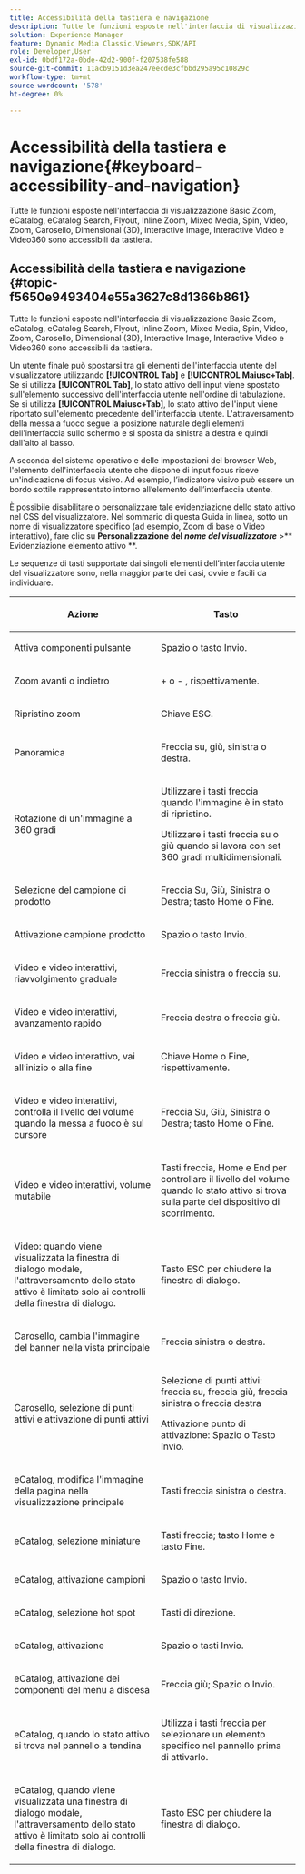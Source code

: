 ```yaml
---
title: Accessibilità della tastiera e navigazione
description: Tutte le funzioni esposte nell'interfaccia di visualizzazione Basic Zoom, eCatalog, eCatalog Search, Flyout, Inline Zoom, Mixed Media, Spin, Video, Zoom, Dimensional (3D), Carosello, Immagine interattiva, Video interattivo e Video360 sono accessibili da tastiera.
solution: Experience Manager
feature: Dynamic Media Classic,Viewers,SDK/API
role: Developer,User
exl-id: 0bdf172a-0bde-42d2-900f-f207538fe588
source-git-commit: 11acb9151d3ea247eecde3cfbbd295a95c10829c
workflow-type: tm+mt
source-wordcount: '578'
ht-degree: 0%

---
```


# Accessibilità della tastiera e navigazione{#keyboard-accessibility-and-navigation}

Tutte le funzioni esposte nell&#39;interfaccia di visualizzazione Basic Zoom, eCatalog, eCatalog Search, Flyout, Inline Zoom, Mixed Media, Spin, Video, Zoom, Carosello, Dimensional (3D), Interactive Image, Interactive Video e Video360 sono accessibili da tastiera.

<!-- Updated June 1, 2020 from https://wiki.corp.adobe.com/pages/viewpage.action?spaceKey=scene7qa&title=s7Viewers%2C+S7SDK%2C+S7OnDemand+Release+Notes - Contact is Sasha -->

## Accessibilità della tastiera e navigazione {#topic-f5650e9493404e55a3627c8d1366b861}

Tutte le funzioni esposte nell&#39;interfaccia di visualizzazione Basic Zoom, eCatalog, eCatalog Search, Flyout, Inline Zoom, Mixed Media, Spin, Video, Zoom, Carosello, Dimensional (3D), Interactive Image, Interactive Video e Video360 sono accessibili da tastiera.

Un utente finale può spostarsi tra gli elementi dell&#39;interfaccia utente del visualizzatore utilizzando **[!UICONTROL Tab]** e **[!UICONTROL Maiusc+Tab]**. Se si utilizza **[!UICONTROL Tab]**, lo stato attivo dell&#39;input viene spostato sull&#39;elemento successivo dell&#39;interfaccia utente nell&#39;ordine di tabulazione. Se si utilizza **[!UICONTROL Maiusc+Tab]**, lo stato attivo dell&#39;input viene riportato sull&#39;elemento precedente dell&#39;interfaccia utente. L&#39;attraversamento della messa a fuoco segue la posizione naturale degli elementi dell&#39;interfaccia sullo schermo e si sposta da sinistra a destra e quindi dall&#39;alto al basso.

A seconda del sistema operativo e delle impostazioni del browser Web, l&#39;elemento dell&#39;interfaccia utente che dispone di input focus riceve un&#39;indicazione di focus visivo. Ad esempio, l’indicatore visivo può essere un bordo sottile rappresentato intorno all’elemento dell’interfaccia utente.

È possibile disabilitare o personalizzare tale evidenziazione dello stato attivo nel CSS del visualizzatore. Nel sommario di questa Guida in linea, sotto un nome di visualizzatore specifico (ad esempio, Zoom di base o Video interattivo), fare clic su **Personalizzazione del *nome del visualizzatore*** >** Evidenziazione elemento attivo **.

Le sequenze di tasti supportate dai singoli elementi dell’interfaccia utente del visualizzatore sono, nella maggior parte dei casi, ovvie e facili da individuare.

<table id="table_8C49100412224324BF1DBF7FDFDCCBF8"> 
 <thead> 
  <tr> 
   <th colname="col1" class="entry"> <p>Azione </p> </th> 
   <th colname="col2" class="entry"> <p>Tasto </p> </th> 
  </tr> 
 </thead>
 <tbody> 
  <tr> 
   <td colname="col1"> <p>Attiva componenti pulsante </p> </td> 
   <td colname="col2"> <p>Spazio o tasto Invio. </p> </td> 
  </tr> 
  <tr> 
   <td colname="col1"> <p>Zoom avanti o indietro </p> </td> 
   <td colname="col2"> <p> <span class="uicontrol"> + </span> o <span class="uicontrol"> - </span>, rispettivamente. </p> </td> 
  </tr> 
  <tr> 
   <td colname="col1"> <p>Ripristino zoom </p> </td> 
   <td colname="col2"> <p>Chiave ESC. </p> </td> 
  </tr> 
  <tr> 
   <td colname="col1"> <p>Panoramica </p> </td> 
   <td colname="col2"> <p>Freccia su, giù, sinistra o destra. </p> </td> 
  </tr> 
  <tr> 
   <td colname="col1"> <p>Rotazione di un'immagine a 360 gradi </p> </td> 
   <td colname="col2"> <p>Utilizzare i tasti freccia quando l'immagine è in stato di ripristino. </p> <p>Utilizzare i tasti freccia su o giù quando si lavora con set 360 gradi multidimensionali. </p> </td> 
  </tr> 
  <tr> 
   <td colname="col1"> <p>Selezione del campione di prodotto </p> </td> 
   <td colname="col2"> <p>Freccia Su, Giù, Sinistra o Destra; tasto Home o Fine. </p> </td> 
  </tr> 
  <tr> 
   <td colname="col1"> <p>Attivazione campione prodotto </p> </td> 
   <td colname="col2"> <p>Spazio o tasto Invio. </p> </td> 
  </tr> 
  <tr> 
   <td colname="col1"> <p>Video e video interattivi, riavvolgimento graduale </p> </td> 
   <td colname="col2"> <p>Freccia sinistra o freccia su. </p> </td> 
  </tr> 
  <tr> 
   <td colname="col1"> <p>Video e video interattivi, avanzamento rapido </p> </td> 
   <td colname="col2"> <p>Freccia destra o freccia giù. </p> </td> 
  </tr> 
  <tr> 
   <td colname="col1"> <p>Video e video interattivo, vai all’inizio o alla fine </p> </td> 
   <td colname="col2"> <p>Chiave Home o Fine, rispettivamente. </p> </td> 
  </tr> 
  <tr> 
   <td colname="col1"> <p>Video e video interattivi, controlla il livello del volume quando la messa a fuoco è sul cursore </p> </td> 
   <td colname="col2"> <p>Freccia Su, Giù, Sinistra o Destra; tasto Home o Fine. </p> </td> 
  </tr> 
  <tr> 
   <td colname="col1"> <p>Video e video interattivi, volume mutabile </p> </td> 
   <td colname="col2"> <p>Tasti freccia, Home e End per controllare il livello del volume quando lo stato attivo si trova sulla parte del dispositivo di scorrimento. </p> </td> 
  </tr> 
  <tr> 
   <td colname="col1"> <p>Video: quando viene visualizzata la finestra di dialogo modale, l'attraversamento dello stato attivo è limitato solo ai controlli della finestra di dialogo. </p> </td> 
   <td colname="col2"> <p>Tasto ESC per chiudere la finestra di dialogo. </p> </td> 
  </tr> 
  <tr> 
   <td colname="col1"> <p>Carosello, cambia l'immagine del banner nella vista principale </p> </td> 
   <td colname="col2"> <p>Freccia sinistra o destra. </p> </td> 
  </tr> 
  <tr> 
   <td colname="col1"> <p>Carosello, selezione di punti attivi e attivazione di punti attivi </p> </td> 
   <td colname="col2"> <p>Selezione di punti attivi: freccia su, freccia giù, freccia sinistra o freccia destra </p> <p>Attivazione punto di attivazione: Spazio o Tasto Invio. </p> </td> 
  </tr> 
  <tr> 
   <td colname="col1"> <p>eCatalog, modifica l'immagine della pagina nella visualizzazione principale </p> </td> 
   <td colname="col2"> <p> Tasti freccia sinistra o destra. </p> </td> 
  </tr> 
  <tr> 
   <td colname="col1"> <p>eCatalog, selezione miniature </p> </td> 
   <td colname="col2"> <p>Tasti freccia; tasto Home e tasto Fine. </p> </td> 
  </tr> 
  <tr> 
   <td colname="col1"> <p>eCatalog, attivazione campioni </p> </td> 
   <td colname="col2"> <p>Spazio o tasto Invio. </p> </td> 
  </tr> 
  <tr> 
   <td colname="col1"> <p>eCatalog, selezione hot spot </p> </td> 
   <td colname="col2"> <p>Tasti di direzione. </p> </td> 
  </tr> 
  <tr> 
   <td colname="col1"> <p>eCatalog, attivazione </p> </td> 
   <td colname="col2"> <p>Spazio o tasti Invio. </p> </td> 
  </tr> 
  <tr> 
   <td colname="col1"> <p>eCatalog, attivazione dei componenti del menu a discesa </p> </td> 
   <td colname="col2"> <p> Freccia giù; Spazio o Invio. </p> </td> 
  </tr> 
  <tr> 
   <td colname="col1"> <p>eCatalog, quando lo stato attivo si trova nel pannello a tendina </p> </td> 
   <td colname="col2"> <p>Utilizza i tasti freccia per selezionare un elemento specifico nel pannello prima di attivarlo. </p> </td> 
  </tr> 
  <tr> 
   <td colname="col1"> <p>eCatalog, quando viene visualizzata una finestra di dialogo modale, l'attraversamento dello stato attivo è limitato solo ai controlli della finestra di dialogo. </p> </td> 
   <td colname="col2"> <p>Tasto ESC per chiudere la finestra di dialogo. </p> </td> 
  </tr> 
 </tbody> 
</table>
